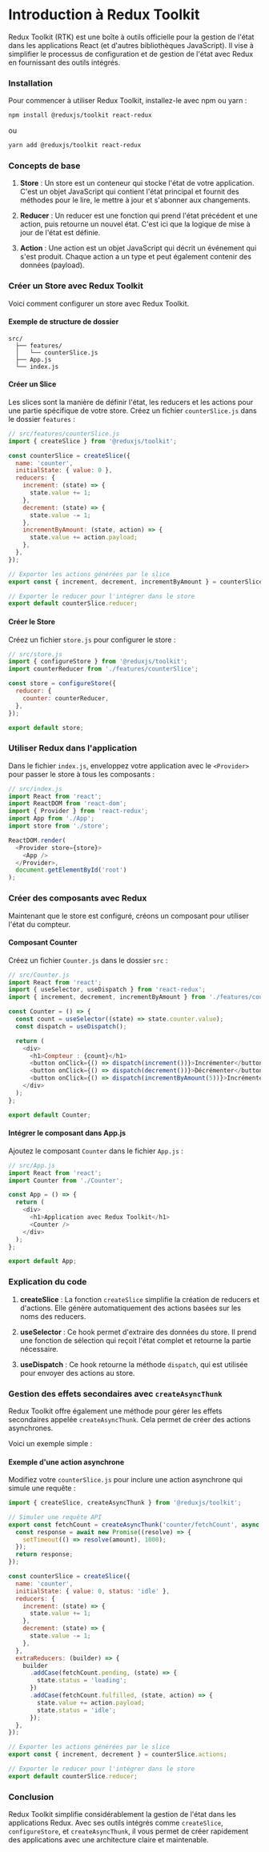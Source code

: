# Introduction à Redux Toolkit

Redux Toolkit (RTK) est une boîte à outils officielle pour la gestion de l'état dans les applications React (et d'autres bibliothèques JavaScript). Il vise à simplifier le processus de configuration et de gestion de l'état avec Redux en fournissant des outils intégrés.

### Installation

Pour commencer à utiliser Redux Toolkit, installez-le avec npm ou yarn :

```bash
npm install @reduxjs/toolkit react-redux
```

ou

```bash
yarn add @reduxjs/toolkit react-redux
```

### Concepts de base

1. **Store** : Un store est un conteneur qui stocke l'état de votre application. C'est un objet JavaScript qui contient l'état principal et fournit des méthodes pour le lire, le mettre à jour et s'abonner aux changements.

2. **Reducer** : Un reducer est une fonction qui prend l'état précédent et une action, puis retourne un nouvel état. C'est ici que la logique de mise à jour de l'état est définie.

3. **Action** : Une action est un objet JavaScript qui décrit un événement qui s'est produit. Chaque action a un type et peut également contenir des données (payload).

### Créer un Store avec Redux Toolkit

Voici comment configurer un store avec Redux Toolkit.

#### Exemple de structure de dossier

```plaintext
src/
  ├── features/
  │   └── counterSlice.js
  ├── App.js
  └── index.js
```

#### Créer un Slice

Les slices sont la manière de définir l'état, les reducers et les actions pour une partie spécifique de votre store. Créez un fichier `counterSlice.js` dans le dossier `features` :

```javascript
// src/features/counterSlice.js
import { createSlice } from '@reduxjs/toolkit';

const counterSlice = createSlice({
  name: 'counter',
  initialState: { value: 0 },
  reducers: {
    increment: (state) => {
      state.value += 1;
    },
    decrement: (state) => {
      state.value -= 1;
    },
    incrementByAmount: (state, action) => {
      state.value += action.payload;
    },
  },
});

// Exporter les actions générées par le slice
export const { increment, decrement, incrementByAmount } = counterSlice.actions;

// Exporter le reducer pour l'intégrer dans le store
export default counterSlice.reducer;
```

#### Créer le Store

Créez un fichier `store.js` pour configurer le store :

```javascript
// src/store.js
import { configureStore } from '@reduxjs/toolkit';
import counterReducer from './features/counterSlice';

const store = configureStore({
  reducer: {
    counter: counterReducer,
  },
});

export default store;
```

### Utiliser Redux dans l'application

Dans le fichier `index.js`, enveloppez votre application avec le `<Provider>` pour passer le store à tous les composants :

```javascript
// src/index.js
import React from 'react';
import ReactDOM from 'react-dom';
import { Provider } from 'react-redux';
import App from './App';
import store from './store';

ReactDOM.render(
  <Provider store={store}>
    <App />
  </Provider>,
  document.getElementById('root')
);
```

### Créer des composants avec Redux

Maintenant que le store est configuré, créons un composant pour utiliser l'état du compteur.

#### Composant Counter

Créez un fichier `Counter.js` dans le dossier `src` :

```javascript
// src/Counter.js
import React from 'react';
import { useSelector, useDispatch } from 'react-redux';
import { increment, decrement, incrementByAmount } from './features/counterSlice';

const Counter = () => {
  const count = useSelector((state) => state.counter.value);
  const dispatch = useDispatch();

  return (
    <div>
      <h1>Compteur : {count}</h1>
      <button onClick={() => dispatch(increment())}>Incrémenter</button>
      <button onClick={() => dispatch(decrement())}>Décrémenter</button>
      <button onClick={() => dispatch(incrementByAmount(5))}>Incrémenter par 5</button>
    </div>
  );
};

export default Counter;
```

#### Intégrer le composant dans App.js

Ajoutez le composant `Counter` dans le fichier `App.js` :

```javascript
// src/App.js
import React from 'react';
import Counter from './Counter';

const App = () => {
  return (
    <div>
      <h1>Application avec Redux Toolkit</h1>
      <Counter />
    </div>
  );
};

export default App;
```

### Explication du code

1. **createSlice** : La fonction `createSlice` simplifie la création de reducers et d'actions. Elle génère automatiquement des actions basées sur les noms des reducers.

2. **useSelector** : Ce hook permet d'extraire des données du store. Il prend une fonction de sélection qui reçoit l'état complet et retourne la partie nécessaire.

3. **useDispatch** : Ce hook retourne la méthode `dispatch`, qui est utilisée pour envoyer des actions au store.

### Gestion des effets secondaires avec `createAsyncThunk`

Redux Toolkit offre également une méthode pour gérer les effets secondaires appelée `createAsyncThunk`. Cela permet de créer des actions asynchrones.

Voici un exemple simple :

#### Exemple d'une action asynchrone

Modifiez votre `counterSlice.js` pour inclure une action asynchrone qui simule une requête :

```javascript
import { createSlice, createAsyncThunk } from '@reduxjs/toolkit';

// Simuler une requête API
export const fetchCount = createAsyncThunk('counter/fetchCount', async (amount) => {
  const response = await new Promise((resolve) => {
    setTimeout(() => resolve(amount), 1000);
  });
  return response;
});

const counterSlice = createSlice({
  name: 'counter',
  initialState: { value: 0, status: 'idle' },
  reducers: {
    increment: (state) => {
      state.value += 1;
    },
    decrement: (state) => {
      state.value -= 1;
    },
  },
  extraReducers: (builder) => {
    builder
      .addCase(fetchCount.pending, (state) => {
        state.status = 'loading';
      })
      .addCase(fetchCount.fulfilled, (state, action) => {
        state.value += action.payload;
        state.status = 'idle';
      });
  },
});

// Exporter les actions générées par le slice
export const { increment, decrement } = counterSlice.actions;

// Exporter le reducer pour l'intégrer dans le store
export default counterSlice.reducer;
```

### Conclusion

Redux Toolkit simplifie considérablement la gestion de l'état dans les applications Redux. Avec ses outils intégrés comme `createSlice`, `configureStore`, et `createAsyncThunk`, il vous permet de créer rapidement des applications avec une architecture claire et maintenable.

